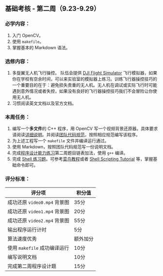 ## 基础考核 - 第二周（9.23-9.29）

### 必学内容：

1. 入门 OpenCV。
2. 使用 `makefile`。
3. 掌握基本的 Markdown 语法。

### 选修内容：

1. 多旋翼无人机飞行操控。
   队伍会提供 [DJI Flight Simulator](https://www.dji.com/cn/simulator) 飞行模拟器，如果你在学校有空余时间，可以来实验室的模拟器上练习。训练飞行器操控技巧的一个重要目的在于：避免损失贵重的无人机。无人机在调试或实际飞行时可能遇到意外情况或者失控，如果没有良好的飞行器操控技巧我们不会冒险让你使用无人机。
2. 习惯阅读英文文档以及官方文档。

### 本周任务：

1. 编写一个**多文件**的 C++ 程序，用 OpenCV 写一个视频背景还原器。具体要求请阅读[详细说明](https://github.com/SYSU-AERO-SWIFT/tutorial_2019/blob/master/tasks/week2/background_recovery.md)。并阅读[团队代码规范](https://github.com/SYSU-AERO-SWIFT/tutorial_2019/wiki/%E5%9B%A2%E9%98%9F%E5%8D%8F%E4%BD%9C%E8%A7%84%E8%8C%83)，按照相应规范编写该程序。
2. 为上述工程写一个 `makefile` 文件并编译运行通过。
3. 使用 Markdown，按照团队代码规范写一份说明文档。
4. 完成[程序设计能力练习](https://github.com/SYSU-AERO-SWIFT/tutorial_2019/blob/master/tasks/week2/programming_exercise.md)第二周题目链表加法，使用 `g++` 编译。
5. 完成 [Shell 练习题](https://github.com/SYSU-AERO-SWIFT/tutorial_2019/blob/master/tasks/week2/shell_exercise.md)。可参考[菜鸟教程](http://www.runoob.com/linux/linux-shell.html)或者 [Shell Scripting Tutorial](https://www.shellscript.sh/) 等，掌握基础命令即可。

### 评分标准：

| 评分项                       | 积分值   |
| ---------------------------- | -------- |
| 成功还原 `video0.mp4` 背景图 | 35分     |
| 成功还原 `video1.mp4` 背景图 | 20分     |
| 成功还原 `video2.mp4` 背景图 | 55分     |
| 输出程序运行计时             | 5分      |
| 算法速度优秀                 | 额外加分 |
| 使用 `makefile` 成功编译运行 | 10分     |
| 编写说明文档                 | 10分     |
| 完成第二周程序设计题         | 15分     |
